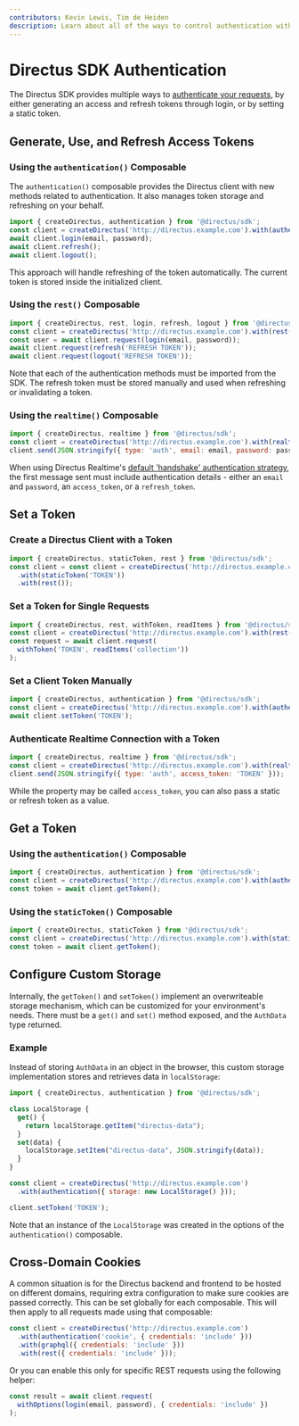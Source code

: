 ```yaml
---
contributors: Kevin Lewis, Tim de Heiden
description: Learn about all of the ways to control authentication with the Directus SDK
---
```


# Directus SDK Authentication

The Directus SDK provides multiple ways to [authenticate your requests](/reference/authentication), by either generating
an access and refresh tokens through login, or by setting a static token.

## Generate, Use, and Refresh Access Tokens

### Using the `authentication()` Composable

The `authentication()` composable provides the Directus client with new methods related to authentication. It also
manages token storage and refreshing on your behalf.

```js
import { createDirectus, authentication } from '@directus/sdk';
const client = createDirectus('http://directus.example.com').with(authentication());
await client.login(email, password);
await client.refresh();
await client.logout();
```

This approach will handle refreshing of the token automatically. The current token is stored inside the initialized
client.

### Using the `rest()` Composable

```js
import { createDirectus, rest, login, refresh, logout } from '@directus/sdk';
const client = createDirectus('http://directus.example.com').with(rest());
const user = await client.request(login(email, password));
await client.request(refresh('REFRESH TOKEN'));
await client.request(logout('REFRESH TOKEN'));
```

Note that each of the authentication methods must be imported from the SDK. The refresh token must be stored manually
and used when refreshing or invalidating a token.

### Using the `realtime()` Composable

```js
import { createDirectus, realtime } from '@directus/sdk';
const client = createDirectus('http://directus.example.com').with(realtime());
client.send(JSON.stringify({ type: 'auth', email: email, password: password }));
```

When using Directus Realtime's [default 'handshake' authentication strategy](/guides/real-time/authentication), the
first message sent must include authentication details - either an `email` and `password`, an `access_token`, or a
`refresh_token`.

## Set a Token

### Create a Directus Client with a Token

```js
import { createDirectus, staticToken, rest } from '@directus/sdk';
const client = const client = createDirectus('http://directus.example.com')
  .with(staticToken('TOKEN'))
  .with(rest());
```

### Set a Token for Single Requests

```js
import { createDirectus, rest, withToken, readItems } from '@directus/sdk';
const client = createDirectus('http://directus.example.com').with(rest());
const request = await client.request(
  withToken('TOKEN', readItems('collection'))
);
```

### Set a Client Token Manually

```js
import { createDirectus, authentication } from '@directus/sdk';
const client = createDirectus('http://directus.example.com').with(authentication());
await client.setToken('TOKEN');
```

### Authenticate Realtime Connection with a Token

```js
import { createDirectus, realtime } from '@directus/sdk';
const client = createDirectus('http://directus.example.com').with(realtime());
client.send(JSON.stringify({ type: 'auth', access_token: 'TOKEN' }));
```

While the property may be called `access_token`, you can also pass a static or refresh token as a value.

## Get a Token

### Using the `authentication()` Composable

```js
import { createDirectus, authentication } from '@directus/sdk';
const client = createDirectus('http://directus.example.com').with(authentication());
const token = await client.getToken();
```

### Using the `staticToken()` Composable

```js
import { createDirectus, staticToken } from '@directus/sdk';
const client = createDirectus('http://directus.example.com').with(staticToken('TOKEN'));
const token = await client.getToken();
```

## Configure Custom Storage

Internally, the `getToken()` and `setToken()` implement an overwriteable storage mechanism, which can be customized for
your environment's needs. There must be a `get()` and `set()` method exposed, and the `AuthData` type returned.

### Example

Instead of storing `AuthData` in an object in the browser, this custom storage implementation stores and retrieves data
in `localStorage`:

```js
import { createDirectus, authentication } from '@directus/sdk';

class LocalStorage {
  get() {
    return localStorage.getItem("directus-data");
  }
  set(data) {
    localStorage.setItem("directus-data", JSON.stringify(data));
  }
}

const client = createDirectus('http://directus.example.com')
  .with(authentication({ storage: new LocalStorage() }));

client.setToken('TOKEN');
```

Note that an instance of the `LocalStorage` was created in the options of the `authentication()` composable.

## Cross-Domain Cookies

A common situation is for the Directus backend and frontend to be hosted on different domains, requiring extra
configuration to make sure cookies are passed correctly. This can be set globally for each composable. This will then
apply to all requests made using that composable:

```js
const client = createDirectus('http://directus.example.com')
  .with(authentication('cookie', { credentials: 'include' }))
  .with(graphql({ credentials: 'include' }))
  .with(rest({ credentials: 'include' }));
```

Or you can enable this only for specific REST requests using the following helper:

```js
const result = await client.request(
  withOptions(login(email, password), { credentials: 'include' })
);
```
